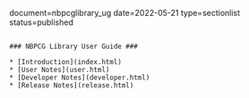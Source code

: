 document=nbpcglibrary_ug
date=2022-05-21
type=sectionlist
status=published
~~~~~~

### NBPCG Library User Guide ###

* [Introduction](index.html)
* [User Notes](user.html)
* [Developer Notes](developer.html)
* [Release Notes](release.html)
